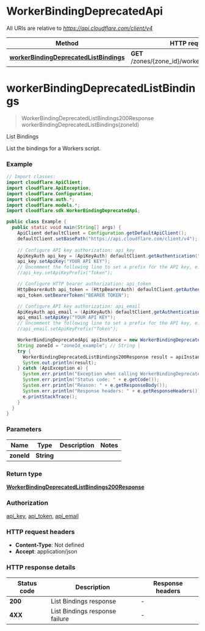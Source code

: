 # WorkerBindingDeprecatedApi

All URIs are relative to *https://api.cloudflare.com/client/v4*

| Method | HTTP request | Description |
|------------- | ------------- | -------------|
| [**workerBindingDeprecatedListBindings**](WorkerBindingDeprecatedApi.md#workerBindingDeprecatedListBindings) | **GET** /zones/{zone_id}/workers/script/bindings | List Bindings |


<a id="workerBindingDeprecatedListBindings"></a>
# **workerBindingDeprecatedListBindings**
> WorkerBindingDeprecatedListBindings200Response workerBindingDeprecatedListBindings(zoneId)

List Bindings

List the bindings for a Workers script.

### Example
```java
// Import classes:
import cloudflare.ApiClient;
import cloudflare.ApiException;
import cloudflare.Configuration;
import cloudflare.auth.*;
import cloudflare.models.*;
import cloudflare.sdk.WorkerBindingDeprecatedApi;

public class Example {
  public static void main(String[] args) {
    ApiClient defaultClient = Configuration.getDefaultApiClient();
    defaultClient.setBasePath("https://api.cloudflare.com/client/v4");
    
    // Configure API key authorization: api_key
    ApiKeyAuth api_key = (ApiKeyAuth) defaultClient.getAuthentication("api_key");
    api_key.setApiKey("YOUR API KEY");
    // Uncomment the following line to set a prefix for the API key, e.g. "Token" (defaults to null)
    //api_key.setApiKeyPrefix("Token");

    // Configure HTTP bearer authorization: api_token
    HttpBearerAuth api_token = (HttpBearerAuth) defaultClient.getAuthentication("api_token");
    api_token.setBearerToken("BEARER TOKEN");

    // Configure API key authorization: api_email
    ApiKeyAuth api_email = (ApiKeyAuth) defaultClient.getAuthentication("api_email");
    api_email.setApiKey("YOUR API KEY");
    // Uncomment the following line to set a prefix for the API key, e.g. "Token" (defaults to null)
    //api_email.setApiKeyPrefix("Token");

    WorkerBindingDeprecatedApi apiInstance = new WorkerBindingDeprecatedApi(defaultClient);
    String zoneId = "zoneId_example"; // String | 
    try {
      WorkerBindingDeprecatedListBindings200Response result = apiInstance.workerBindingDeprecatedListBindings(zoneId);
      System.out.println(result);
    } catch (ApiException e) {
      System.err.println("Exception when calling WorkerBindingDeprecatedApi#workerBindingDeprecatedListBindings");
      System.err.println("Status code: " + e.getCode());
      System.err.println("Reason: " + e.getResponseBody());
      System.err.println("Response headers: " + e.getResponseHeaders());
      e.printStackTrace();
    }
  }
}
```

### Parameters

| Name | Type | Description  | Notes |
|------------- | ------------- | ------------- | -------------|
| **zoneId** | **String**|  | |

### Return type

[**WorkerBindingDeprecatedListBindings200Response**](WorkerBindingDeprecatedListBindings200Response.md)

### Authorization

[api_key](../README.md#api_key), [api_token](../README.md#api_token), [api_email](../README.md#api_email)

### HTTP request headers

 - **Content-Type**: Not defined
 - **Accept**: application/json

### HTTP response details
| Status code | Description | Response headers |
|-------------|-------------|------------------|
| **200** | List Bindings response |  -  |
| **4XX** | List Bindings response failure |  -  |

